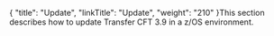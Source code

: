 {
    "title": "Update",
    "linkTitle": "Update",
    "weight": "210"
}This section describes how to update <span class="mc-variable axway_variables.Component_Long_Name variable">Transfer CFT</span> <span class="mc-variable axway_variables.Release_Number variable">3.9</span> in a z/OS environment.

